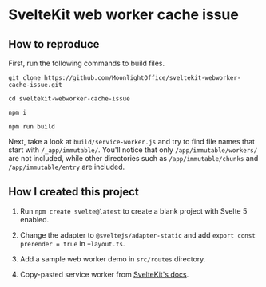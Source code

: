 # SvelteKit web worker cache issue 

## How to reproduce
First, run the following commands to build files.
```
git clone https://github.com/MoonlightOffice/sveltekit-webworker-cache-issue.git

cd sveltekit-webworker-cache-issue

npm i

npm run build
```

Next, take a look at `build/service-worker.js` and try to find file names that start with `/_app/immutable/`. You'll notice that only `/app/immutable/workers/` are not included, while other directories such as `/app/immutable/chunks` and `/app/immutable/entry` are included.

## How I created this project

1. Run `npm create svelte@latest` to create a blank project with Svelte 5 enabled.

2. Change the adapter to `@sveltejs/adapter-static` and add `export const prerender = true` in `+layout.ts`.

3. Add a sample web worker demo in `src/routes` directory.

4. Copy-pasted service worker from [SvelteKit's docs](https://kit.svelte.dev/docs/service-workers#inside-the-service-worker).